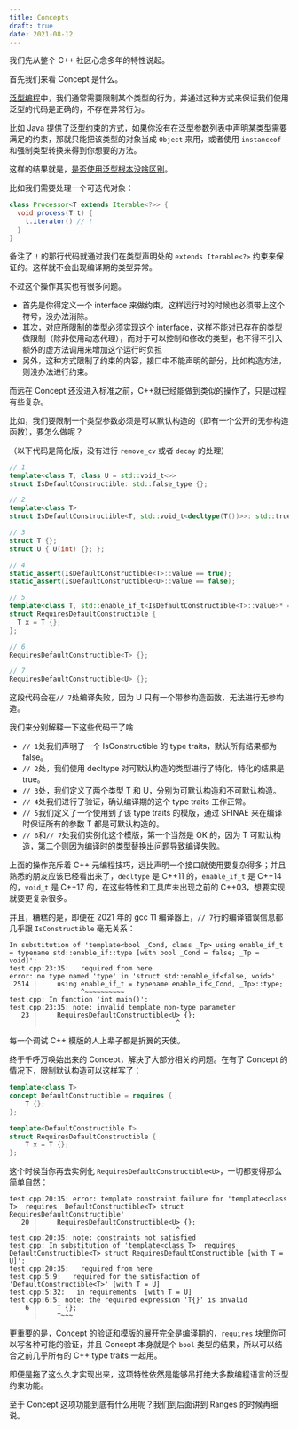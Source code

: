 ```yaml
---
title: Concepts
draft: true
date: 2021-08-12
---
```


我们先从整个 C++ 社区心念多年的特性说起。

首先我们来看 Concept 是什么。

[泛型编程](https://mp.weixin.qq.com/s/F-_vBBgOSMGtz21O66NyBQ)中，我们通常需要限制某个类型的行为，并通过这种方式来保证我们使用泛型的代码是正确的，不存在异常行为。

比如 Java 提供了泛型约束的方式，如果你没有在泛型参数列表中声明某类型需要满足的约束，那就只能把该类型的对象当成 `Object` 来用，或者使用 `instanceof` 和强制类型转换来得到你想要的方法。

这样的结果就是，[是否使用泛型根本没啥区别](https://mp.weixin.qq.com/s/E2rfuPvIpUTP2qOHNS40-w)。

比如我们需要处理一个可迭代对象：

```java
class Processor<T extends Iterable<?>> {
  void process(T t) {
    t.iterator() // !
  }
}
```

备注了 `!` 的那行代码就通过我们在类型声明处的 `extends Iterable<?>` 约束来保证的。这样就不会出现编译期的类型异常。

不过这个操作其实也有很多问题。

- 首先是你得定义一个 interface 来做约束，这样运行时的时候也必须带上这个符号，没办法消除。
- 其次，对应所限制的类型必须实现这个 interface，这样不能对已存在的类型做限制（除非使用动态代理），而对于可以控制和修改的类型，也不得不引入额外的虚方法调用来增加这个运行时负担
- 另外，这种方式限制了约束的内容，接口中不能声明的部分，比如构造方法，则没办法进行约束。

而远在 Concept 还没进入标准之前，C++就已经能做到类似的操作了，只是过程有些复杂。

比如，我们要限制一个类型参数必须是可以默认构造的（即有一个公开的无参构造函数），要怎么做呢？

（以下代码是简化版，没有进行 `remove_cv` 或者 `decay` 的处理）

```c++
// 1
template<class T, class U = std::void_t<>>
struct IsDefaultConstructible: std::false_type {};

// 2
template<class T>
struct IsDefaultConstructible<T, std::void_t<decltype(T())>>: std::true_type {};

// 3
struct T {};
struct U { U(int) {}; };

// 4
static_assert(IsDefaultConstructible<T>::value == true);
static_assert(IsDefaultConstructible<U>::value == false);

// 5
template<class T, std::enable_if_t<IsDefaultConstructible<T>::value>* = nullptr>
struct RequiresDefaultConstructible {
  T x = T {};
};

// 6
RequiresDefaultConstructible<T> {};

// 7
RequiresDefaultConstructible<U> {};
```

这段代码会在`// 7`处编译失败，因为 U 只有一个带参构造函数，无法进行无参构造。

我们来分别解释一下这些代码干了啥

- `// 1`处我们声明了一个 IsConstructible 的 type traits，默认所有结果都为 false。
- `// 2`处，我们使用 decltype 对可默认构造的类型进行了特化，特化的结果是 true。
- `// 3`处，我们定义了两个类型 T 和 U，分别为可默认构造和不可默认构造。
- `// 4`处我们进行了验证，确认编译期的这个 type traits 工作正常。
- `// 5`我们定义了一个使用到了该 type traits 的模版，通过 SFINAE 来在编译时保证所有的参数 T 都是可默认构造的。
- `// 6`和`// 7`处我们实例化这个模版，第一个当然是 OK 的，因为 T 可默认构造，第二个则因为编译时的类型替换出问题导致编译失败。

上面的操作充斥着 C++ 元编程技巧，远比声明一个接口就使用要复杂得多；并且熟悉的朋友应该已经看出来了，`decltype` 是 C++11 的，`enable_if_t` 是 C++14 的，`void_t` 是 C++17 的，在这些特性和工具库未出现之前的 C++03，想要实现就要更复杂很多。

并且，糟糕的是，即便在 2021 年的 gcc 11 编译器上，`// 7`行的编译错误信息都几乎跟 `IsConstructible` 毫无关系：

```text
In substitution of 'template<bool _Cond, class _Tp> using enable_if_t = typename std::enable_if::type [with bool _Cond = false; _Tp = void]':
test.cpp:23:35:   required from here
error: no type named 'type' in 'struct std::enable_if<false, void>'
 2514 |     using enable_if_t = typename enable_if<_Cond, _Tp>::type;
      |           ^~~~~~~~~~~
test.cpp: In function 'int main()':
test.cpp:23:35: note: invalid template non-type parameter
   23 |     RequiresDefaultConstructible<U> {};
      |                                   ^
```

每一个调试 C++ 模版的人上辈子都是折翼的天使。

终于千呼万唤始出来的 Concept，解决了大部分相关的问题。在有了 Concept 的情况下，限制默认构造可以这样写了：

```c++
template<class T>
concept DefaultConstructible = requires {
    T {};
};

template<DefaultConstructible T>
struct RequiresDefaultConstructible {
    T x = T {};
};
```

这个时候当你再去实例化 `RequiresDefaultConstructible<U>`，一切都变得那么简单自然：

```text
test.cpp:20:35: error: template constraint failure for 'template<class T>  requires  DefaultConstructible<T> struct RequiresDefaultConstructible'
   20 |     RequiresDefaultConstructible<U> {};
      |                                   ^
test.cpp:20:35: note: constraints not satisfied
test.cpp: In substitution of 'template<class T>  requires  DefaultConstructible<T> struct RequiresDefaultConstructible [with T = U]':
test.cpp:20:35:   required from here
test.cpp:5:9:   required for the satisfaction of 'DefaultConstructible<T>' [with T = U]
test.cpp:5:32:   in requirements  [with T = U]
test.cpp:6:5: note: the required expression 'T{}' is invalid
    6 |     T {};
      |     ^~~~
```

更重要的是，Concept 的验证和模版的展开完全是编译期的，`requires` 块里你可以写各种可能的验证，并且 Concept 本身就是个 `bool` 类型的结果，所以可以结合之前几乎所有的 C++ type traits 一起用。

即便是拖了这么久才实现出来，这项特性依然是能够吊打绝大多数编程语言的泛型约束功能。

至于 Concept 这项功能到底有什么用呢？我们到后面讲到 Ranges 的时候再细说。
